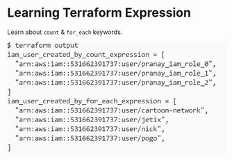 # Learning Terraform Expression

Learn about `count` & `for_each` keywords.

![output_of_current_main_file](output_image.png)
